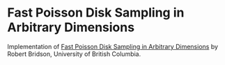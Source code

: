 # Fast Poisson Disk Sampling in Arbitrary Dimensions
Implementation of [Fast Poisson Disk Sampling in Arbitrary Dimensions](https://www.cs.ubc.ca/~rbridson/docs/bridson-siggraph07-poissondisk.pdf) by Robert Bridson, University of British Columbia.
